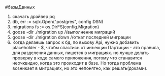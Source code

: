 #базыДанных
1) скачать драйвер pq
2) db, err := sqlx.Open("postgres", config.DSN)
3) migrations
fs := os.DirFS(config.Migration)
4) goose -dir ./migration up //выполнение миграций
5) goose -dir ./migration down //откат последней миграции
6) Когда делаешь запрос к бд, по вызову Api, нужно добавить placeholder - $, чтобы спастись от инъекции
Партиции - это правила, для разделения данных, пишется в миграциях.
но лучше делать проверку в коде самого приложения, потому что станавится неочквидно, когда это проиходит в базе.
Но тогда проблема возникает в миграциях, но это непонятно, как решать(доками).